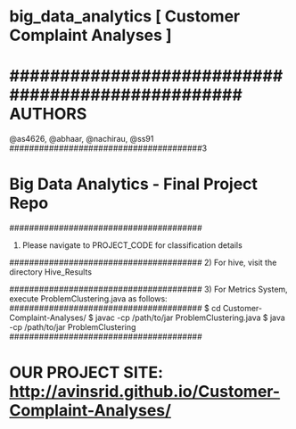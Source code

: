 big_data_analytics [ Customer Complaint Analyses ]
==================

##################################################
AUTHORS
===================================================
@as4626, @abhaar, @nachirau, @ss91
#######################################3

Big Data Analytics - Final Project Repo
=======================================

#######################################
1) Please navigate to PROJECT_CODE for classification details

#######################################
2) For hive, visit the directory Hive_Results

#######################################
3) For Metrics System, execute ProblemClustering.java as follows:
#######################################
$ cd Customer-Complaint-Analyses/
$ javac -cp /path/to/jar ProblemClustering.java
$ java -cp /path/to/jar ProblemClustering
#######################################

OUR PROJECT SITE: http://avinsrid.github.io/Customer-Complaint-Analyses/
========================================================================
